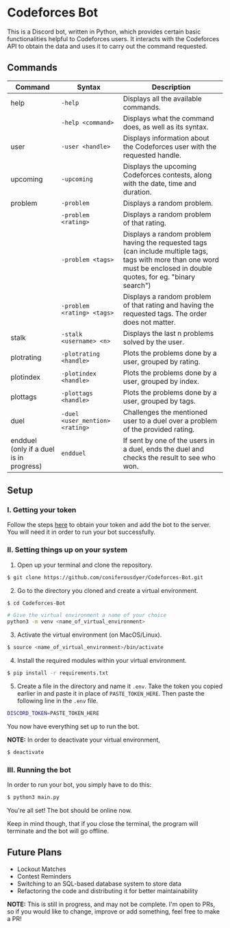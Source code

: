 # Codeforces Bot

This is a Discord bot, written in Python, which provides certain basic functionalities helpful to Codeforces users. It interacts with the Codeforces API to obtain the data and uses it to carry out the command requested.

## Commands

|Command|Syntax|Description|
|-------|------|-----------|
|help|`-help`|Displays all the available commands.|
||`-help <command>`|Displays what the command does, as well as its syntax.
user|`-user <handle>`|Displays information about the Codeforces user with the requested handle.
|upcoming|`-upcoming`|Displays the upcoming Codeforces contests, along with the date, time and duration.
|problem|`-problem`|Displays a random problem.
||`-problem <rating>`|Displays a random problem of that rating.
||`-problem <tags>`|Displays a random problem having the requested tags (can include multiple tags, tags with more than one word must be enclosed in double quotes, for eg. "binary search")
||`-problem <rating> <tags>`|Displays a random problem of that rating and having the requested tags. The order does not matter.
|stalk|`-stalk <username> <n>`|Displays the last n problems solved by the user.
|plotrating|`-plotrating <handle>`|Plots the problems done by a user, grouped by rating.
|plotindex|`-plotindex <handle>`|Plots the problems done by a user, grouped by index.
|plottags|`-plottags <handle>`|Plots the problems done by a user, grouped by tags.
|duel|`-duel <user_mention> <rating>`|Challenges the mentioned user to a duel over a problem of the provided rating.
|endduel (only if a duel is in progress)|`endduel`|If sent by one of the users in a duel, ends the duel and checks the result to see who won. 

## Setup

### I. Getting your token

Follow the steps <a href="https://github.com/reactiflux/discord-irc/wiki/Creating-a-discord-bot-&-getting-a-token">here</a> to obtain your token and add the bot to the server. You will need it in order to run your bot successfully.

### II. Setting things up on your system

1. Open up your terminal and clone the repository.

```bash
$ git clone https://github.com/coniferousdyer/Codeforces-Bot.git
```

2. Go to the directory you cloned and create a virtual environment.

```bash
$ cd Codeforces-Bot

# Give the virtual environment a name of your choice
python3 -m venv <name_of_virtual_environment>
```

3. Activate the virtual environment (on MacOS/Linux).

```bash
$ source <name_of_virtual_environment>/bin/activate
```

4. Install the required modules within your virtual environment.

```bash
$ pip install -r requirements.txt
```

5. Create a file in the directory and name it `.env`. Take the token you copied earlier in and paste it in place of `PASTE_TOKEN_HERE`. Then paste the following line in the `.env` file.

```bash
DISCORD_TOKEN=PASTE_TOKEN_HERE
```

You now have everything set up to run the bot.

<b>NOTE:</b> In order to deactivate your virtual environment,

```bash
$ deactivate
```

### III. Running the bot

In order to run your bot, you simply have to do this:

```bash
$ python3 main.py
```

You're all set! The bot should be online now. 

Keep in mind though, that if you close the terminal, the program will terminate and the bot will go offline.

## Future Plans

* Lockout Matches
* Contest Reminders
* Switching to an SQL-based database system to store data
* Refactoring the code and distributing it for better maintainability

<b>NOTE:</b> This is still in progress, and may not be complete. I'm open to PRs, so if you would like to change, improve or add something, feel free to make a PR!


